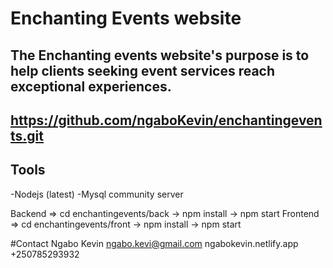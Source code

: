 # Enchanting Events website

## The Enchanting events website's purpose is to help clients seeking event services reach exceptional experiences.

## https://github.com/ngaboKevin/enchantingevents.git

## Tools

-Nodejs (latest)
-Mysql community server

Backend => cd enchantingevents/back -> npm install -> npm start
Frontend => cd enchantingevents/front -> npm install -> npm start

#Contact
Ngabo Kevin
ngabo.kevi@gmail.com
ngabokevin.netlify.app
+250785293932


